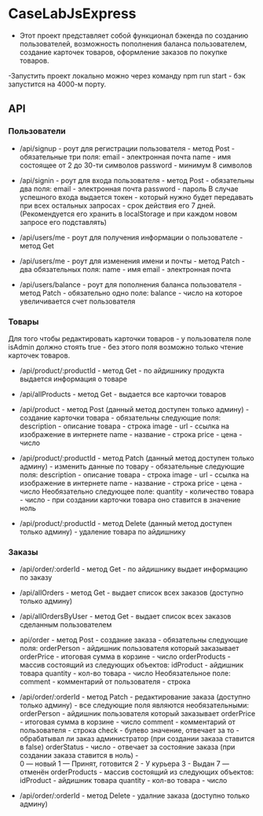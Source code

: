 # CaseLabJsExpress

- Этот проект представляет собой функционал бэкенда по созданию пользователей,
  возможность пополнения баланса пользователем, создание карточек товаров,
  оформление заказов по покупке товаров.

-Запустить проект локально можно через команду npm run start - бэк запустится на 4000-м порту.

## API

### Пользователи

- /api/signup - роут для регистрации пользователя - метод Post - обязательные три поля:
  email - электронная почта
  name - имя состоящее от 2 до 30-ти символов
  password - минимум 8 символов

- /api/signin - роут для входа пользователя - метод Post - обязательны два поля:
  email - электронная почта
  password - пароль
  В случае успешного входа выдается токен - который нужно будет передавать при всех остальных запросах - срок действия его 7 дней. (Рекомендуется его хранить в localStorage и при каждом новом запросе его подставлять)

- /api/users/me - роут для получения информации о пользователе - метод Get

- /api/users/me - роут для изменения имени и почты - метод Patch - два обязательных поля:
  name - имя
  email - электронная почта

- /api/users/balance - роут для пополнения баланса пользователя - метод Patch - обязательно одно поле:
  balance - число на которое увеличивается счет пользователя

### Товары

Для того чтобы редактировать карточки товаров - у пользователя поле isAdmin должно стоять true - без этого поля возможно только чтение карточек товаров.

- /api/product/:productId - метод Get - по айдишнику продукта выдается информация о товаре

- /api/allProducts - метод Get - выдается все карточки товаров

- /api/product - метод Post (данный метод доступен только админу) - создание карточки товара - обязательны следующие поля:
  description - описание товара - строка
  image - url - ссылка на изображение в интернете
  name - название - строка
  price - цена - число

- /api/product/:productId - метод Patch (данный метод доступен только админу) - изменить данные по товару - обязательные следующие поля:
  description - описание товара - строка
  image - url - ссылка на изображение в интернете
  name - название - строка
  price - цена - число
  Необязательно следующее поле:
  quantity - количество товара - число - при создании карточки товара оно ставится в значение ноль

- /api/product/:productId - метод Delete (данный метод доступен только админу) - удаление товара по айдишнику

### Заказы

- /api/order/:orderId - метод Get - по айдишнику выдает информацию по заказу

- /api/allOrders - метод Get - выдает список всех заказов (доступно только админу)

- /api/allOrdersByUser - метод Get - выдает список всех заказов сделанным пользователем

- api/order - метод Post - создание заказа - обязательны следующие поля:
  orderPerson - айдишник пользователя который заказывает
  orderPrice - итоговая сумма в корзине - число
  orderProducts - массив состоящий из следующих объектов:
  idProduct - айдишник товара
  quantity - кол-во товара - число
  Необязательное поле:
  comment - комментарий от пользователя - строка

- /api/order/:orderId - метод Patch - редактирование заказа (доступно только админу) - все следующие поля являются необязательными:
  orderPerson - айдишник пользователя который заказывает
  orderPrice - итоговая сумма в корзине - число
  comment - комментарий от пользователя - строка
  check - булево значение, отвечает за то - обрабатывал ли заказ администратор (при создании заказа ставится в false)
  orderStatus - число - отвечает за состояние заказа (при создании заказа ставится в ноль) -  
  0 — новый
  1 — Принят, готовится
  2 - У курьера
  3 - Выдан
  7 — отменён
  orderProducts - массив состоящий из следующих объектов:
  idProduct - айдишник товара
  quantity - кол-во товара - число

- /api/order/:orderId - метод Delete - удалние заказа (доступно только админу)
